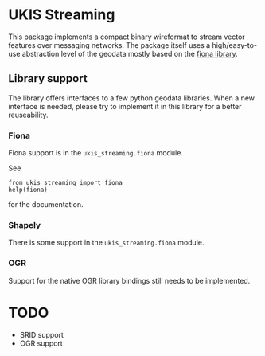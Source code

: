 # UKIS Streaming

This package implements a compact binary wireformat to stream vector features over messaging networks. The package itself uses a high/easy-to-use abstraction level of the geodata mostly based on the [fiona library](http://toblerity.org/fiona/index.html).

## Library support

The library offers interfaces to a few python geodata libraries. When a new interface is needed, please try to implement it in this library for a better reuseability.

### Fiona

Fiona support is in the `ukis_streaming.fiona` module.

See

```
from ukis_streaming import fiona
help(fiona)
```

for the documentation.

### Shapely

There is some support in the `ukis_streaming.fiona` module.

### OGR

Support for the native OGR library bindings still needs to be implemented.



# TODO

* SRID support
* OGR support

